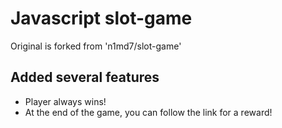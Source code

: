 # Javascript slot-game

Original is forked from 'n1md7/slot-game'

## Added several features

- Player always wins!
- At the end of the game, you can follow the link for a reward!
